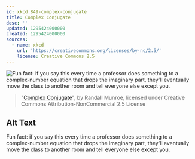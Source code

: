 ```yaml
---
id: xkcd.849-complex-conjugate
title: Complex Conjugate
desc: ''
updated: 1295424000000
created: 1295424000000
sources:
  - name: xkcd
    url: 'https://creativecommons.org/licenses/by-nc/2.5/'
    license: Creative Commons 2.5
---
```

![Fun fact: if you say this every time a professor does something to a complex-number equation that drops the imaginary part, they'll eventually move the class to another room and tell everyone else except you.](https://imgs.xkcd.com/comics/complex_conjugate.png)
> "[Complex Conjugate](https://xkcd.com/849/)", by Randall Munroe, licensed under Creative Commons Attribution-NonCommercial 2.5 License

## Alt Text
Fun fact: if you say this every time a professor does something to a complex-number equation that drops the imaginary part, they'll eventually move the class to another room and tell everyone else except you.
